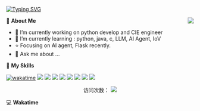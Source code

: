 [![Typing SVG](https://readme-typing-svg.herokuapp.com?size=25&duration=2500&color=8C43EA&vCenter=true&width=200&height=40&lines=Hi+,+lucky+%F0%9F%91%8B%F0%9F%8F%BB;I'm+kyh-ly)](https://git.io/typing-svg)

<a href="#">
  <img align="right" src="https://github-readme-stats.vercel.app/api?username=kyh-ly&count_private=true&show_icons=true&bg_color=15,f2f7fd,E0EAFC" />
</a>

💭 **About Me**

- 🔭 I’m currently working on python develop and CIE engineer
- 🌱 I’m currently learning : python, java, c, LLM, AI Agent, IoV
- ⭐ Focusing on AI agent, Flask recently.
- 💬 Ask me about ...

🌟 **My Skills**

[![wakatime](https://wakatime.com/badge/user/waka_ce9882df-a4da-4165-b194-63a4ffbe50c2)](https://wakatime.com/@waka_ce9882df-a4da-4165-b194-63a4ffbe50c2)
![](https://img.shields.io/badge/-Python-3e74a2?style=flat-square&logo=Python&logoColor=fff)
![](https://img.shields.io/badge/-Java-D33C43?style=flat-square&logo=coffeescript&logoColor=fff)
![](https://img.shields.io/badge/-Golang-00add8?style=flat-square&logo=Go&logoColor=fff)
![](https://img.shields.io/badge/-Docker-2496ED?style=flat-square&logo=Docker&logoColor=fff)
![](https://img.shields.io/badge/-Kubernetes-326CE5?style=flat-square&logo=Kubernetes&logoColor=fff)
![](https://img.shields.io/badge/-Redis-DC382D?style=flat-square&logo=Redis&logoColor=fff)
![](https://img.shields.io/badge/-MongoDB-47A248?style=flat-square&logo=MongoDB&logoColor=fff)
![](https://img.shields.io/badge/-Linux-000000?style=flat-square&logo=Linux&logoColor=fff)


</p>
<p align="center"> 访问次数：
<img src="https://profile-counter.glitch.me/{kyh-ly}/count.svg" />
</p>

💻 **Wakatime**

<!--START_SECTION:waka-->

<!--END_SECTION:waka-->
